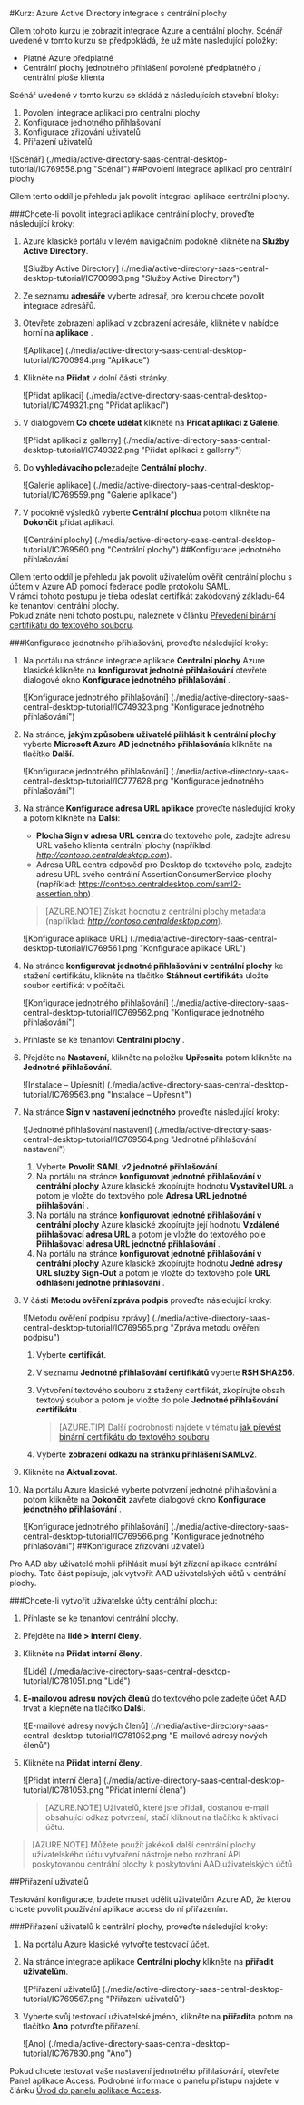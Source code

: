 <properties 
    pageTitle="Kurz: Azure Active Directory integrace centrální plochou | Microsoft Azure" 
    description="Naučte se používat centrální plochy s Azure Active Directory povolit jednotné přihlašování, automatické vytváření a další!" 
    services="active-directory" 
    authors="jeevansd"  
    documentationCenter="na" 
    manager="femila"/>
<tags 
    ms.service="active-directory" 
    ms.devlang="na" 
    ms.topic="article" 
    ms.tgt_pltfrm="na" 
    ms.workload="identity" 
    ms.date="09/29/2016" 
    ms.author="jeedes" />

#<a name="tutorial-azure-active-directory-integration-with-central-desktop"></a>Kurz: Azure Active Directory integrace s centrální plochy

Cílem tohoto kurzu je zobrazit integrace Azure a centrální plochy. Scénář uvedené v tomto kurzu se předpokládá, že už máte následující položky:

-   Platné Azure předplatné
-   Centrální plochy jednotného přihlášení povolené předplatného / centrální ploše klienta

Scénář uvedené v tomto kurzu se skládá z následujících stavební bloky:

1.  Povolení integrace aplikací pro centrální plochy
2.  Konfigurace jednotného přihlašování
3.  Konfigurace zřizování uživatelů
4.  Přiřazení uživatelů

![Scénář] (./media/active-directory-saas-central-desktop-tutorial/IC769558.png "Scénář")
##<a name="enabling-the-application-integration-for-central-desktop"></a>Povolení integrace aplikací pro centrální plochy

Cílem tento oddíl je přehledu jak povolit integraci aplikace centrální plochy.

###<a name="to-enable-the-application-integration-for-central-desktop-perform-the-following-steps"></a>Chcete-li povolit integraci aplikace centrální plochy, proveďte následující kroky:

1.  Azure klasické portálu v levém navigačním podokně klikněte na **Služby Active Directory**.

    ![Služby Active Directory] (./media/active-directory-saas-central-desktop-tutorial/IC700993.png "Služby Active Directory")

2.  Ze seznamu **adresáře** vyberte adresář, pro kterou chcete povolit integrace adresářů.

3.  Otevřete zobrazení aplikací v zobrazení adresáře, klikněte v nabídce horní na **aplikace** .

    ![Aplikace] (./media/active-directory-saas-central-desktop-tutorial/IC700994.png "Aplikace")

4.  Klikněte na **Přidat** v dolní části stránky.

    ![Přidat aplikaci] (./media/active-directory-saas-central-desktop-tutorial/IC749321.png "Přidat aplikaci")

5.  V dialogovém **Co chcete udělat** klikněte na **Přidat aplikaci z Galerie**.

    ![Přidat aplikaci z gallerry] (./media/active-directory-saas-central-desktop-tutorial/IC749322.png "Přidat aplikaci z gallerry")

6.  Do **vyhledávacího pole**zadejte **Centrální plochy**.

    ![Galerie aplikace] (./media/active-directory-saas-central-desktop-tutorial/IC769559.png "Galerie aplikace")

7.  V podokně výsledků vyberte **Centrální plochu**a potom klikněte na **Dokončit** přidat aplikaci.

    ![Centrální plochy] (./media/active-directory-saas-central-desktop-tutorial/IC769560.png "Centrální plochy")
##<a name="configuring-single-sign-on"></a>Konfigurace jednotného přihlašování

Cílem tento oddíl je přehledu jak povolit uživatelům ověřit centrální plochu s účtem v Azure AD pomocí federace podle protokolu SAML.  
V rámci tohoto postupu je třeba odeslat certifikát zakódovaný základu-64 ke tenantovi centrální plochy.  
Pokud znáte není tohoto postupu, naleznete v článku [Převedení binární certifikátu do textového souboru](http://youtu.be/PlgrzUZ-Y1o).



###<a name="to-configure-single-sign-on-perform-the-following-steps"></a>Konfigurace jednotného přihlašování, proveďte následující kroky:

1.  Na portálu na stránce integrace aplikace **Centrální plochy** Azure klasické klikněte na **konfigurovat jednotné přihlašování** otevřete dialogové okno **Konfigurace jednotného přihlašování** .

    ![Konfigurace jednotného přihlašování] (./media/active-directory-saas-central-desktop-tutorial/IC749323.png "Konfigurace jednotného přihlašování")

2.  Na stránce, **jakým způsobem uživatelé přihlásit k centrální plochy** vyberte **Microsoft Azure AD jednotného přihlašování**a klikněte na tlačítko **Další**.

    ![Konfigurace jednotného přihlašování] (./media/active-directory-saas-central-desktop-tutorial/IC777628.png "Konfigurace jednotného přihlašování")

3.  Na stránce **Konfigurace adresa URL aplikace** proveďte následující kroky a potom klikněte na **Další**: 

    -   **Plocha Sign v adresa URL centra** do textového pole, zadejte adresu URL vašeho klienta centrální plochy (například: *http://contoso.centraldesktop.com*).
    -   Adresa URL centra odpověď pro Desktop do textového pole, zadejte adresu URL svého centrální AssertionConsumerService plochy (například: https://contoso.centraldesktop.com/saml2-assertion.php).

    >[AZURE.NOTE] Získat hodnotu z centrální plochy metadata (například: *http://contoso.centraldesktop.com*).

    ![Konfigurace aplikace URL] (./media/active-directory-saas-central-desktop-tutorial/IC769561.png "Konfigurace aplikace URL")

4.  Na stránce **konfigurovat jednotné přihlašování v centrální plochy** ke stažení certifikátu, klikněte na tlačítko **Stáhnout certifikát**a uložte soubor certifikát v počítači.

    ![Konfigurace jednotného přihlašování] (./media/active-directory-saas-central-desktop-tutorial/IC769562.png "Konfigurace jednotného přihlašování")

5.  Přihlaste se ke tenantovi **Centrální plochy** .

6.  Přejděte na **Nastavení**, klikněte na položku **Upřesnit**a potom klikněte na **Jednotné přihlašování**.

    ![Instalace – Upřesnit] (./media/active-directory-saas-central-desktop-tutorial/IC769563.png "Instalace – Upřesnit")

7.  Na stránce **Sign v nastavení jednotného** proveďte následující kroky:

    ![Jednotné přihlašování nastavení] (./media/active-directory-saas-central-desktop-tutorial/IC769564.png "Jednotné přihlašování nastavení")

    1.  Vyberte **Povolit SAML v2 jednotné přihlašování**.
    2.  Na portálu na stránce **konfigurovat jednotné přihlašování v centrální plochy** Azure klasické zkopírujte hodnotu **Vystavitel URL** a potom je vložte do textového pole **Adresa URL jednotné přihlašování** .
    3.  Na portálu na stránce **konfigurovat jednotné přihlašování v centrální plochy** Azure klasické zkopírujte její hodnotu **Vzdálené přihlašovací adresa URL** a potom je vložte do textového pole **Přihlašovací adresa URL jednotné přihlašování** .
    4.  Na portálu na stránce **konfigurovat jednotné přihlašování v centrální plochy** Azure klasické zkopírujte hodnotu **Jedné adresy URL služby Sign-Out** a potom je vložte do textového pole **URL odhlášení jednotné přihlašování** .

8.  V části **Metodu ověření zpráva podpis** proveďte následující kroky:

    ![Metodu ověření podpisu zprávy] (./media/active-directory-saas-central-desktop-tutorial/IC769565.png "Zpráva metodu ověření podpisu")

    1.  Vyberte **certifikát**.
    2.  V seznamu **Jednotné přihlašování certifikátů** vyberte **RSH SHA256**.
    3.  Vytvoření textového souboru z stažený certifikát, zkopírujte obsah textový soubor a potom je vložte do pole **Jednotné přihlašování certifikátu** .  

        >[AZURE.TIP] Další podrobnosti najdete v tématu [jak převést binární certifikátu do textového souboru](http://youtu.be/PlgrzUZ-Y1o)

    4.  Vyberte **zobrazení odkazu na stránku přihlášení SAMLv2**.

9.  Klikněte na **Aktualizovat**.

10. Na portálu Azure klasické vyberte potvrzení jednotné přihlašování a potom klikněte na **Dokončit** zavřete dialogové okno **Konfigurace jednotného přihlašování** .

    ![Konfigurace jednotného přihlašování] (./media/active-directory-saas-central-desktop-tutorial/IC769566.png "Konfigurace jednotného přihlašování")
##<a name="configuring-user-provisioning"></a>Konfigurace zřizování uživatelů

Pro AAD aby uživatelé mohli přihlásit musí být zřízení aplikace centrální plochy. Tato část popisuje, jak vytvořit AAD uživatelských účtů v centrální plochy.

###<a name="to-provision-user-accounts-to-central-desktop"></a>Chcete-li vytvořit uživatelské účty centrální plochu:

1.  Přihlaste se ke tenantovi centrální plochy.

2.  Přejděte na **lidé \> interní členy**.

3.  Klikněte na **Přidat interní členy**.

    ![Lidé] (./media/active-directory-saas-central-desktop-tutorial/IC781051.png "Lidé")

4.  **E-mailovou adresu nových členů** do textového pole zadejte účet AAD trvat a klepněte na tlačítko **Další**.

    ![E-mailové adresy nových členů] (./media/active-directory-saas-central-desktop-tutorial/IC781052.png "E-mailové adresy nových členů")

5.  Klikněte na **Přidat interní členy**.

    ![Přidat interní člena] (./media/active-directory-saas-central-desktop-tutorial/IC781053.png "Přidat interní člena")

    >[AZURE.NOTE] Uživatelů, které jste přidali, dostanou e-mail obsahující odkaz potvrzení, stačí kliknout na tlačítko k aktivaci účtu.

>[AZURE.NOTE] Můžete použít jakékoli další centrální plochy uživatelského účtu vytváření nástroje nebo rozhraní API poskytovanou centrální plochy k poskytování AAD uživatelských účtů

##<a name="assigning-users"></a>Přiřazení uživatelů

Testování konfigurace, budete muset udělit uživatelům Azure AD, že kterou chcete povolit používání aplikace access do ní přiřazením.

###<a name="to-assign-users-to-central-desktop-perform-the-following-steps"></a>Přiřazení uživatelů k centrální plochy, proveďte následující kroky:

1.  Na portálu Azure klasické vytvořte testovací účet.

2.  Na stránce integrace aplikace **Centrální plochy** klikněte na **přiřadit uživatelům**.

    ![Přiřazení uživatelů] (./media/active-directory-saas-central-desktop-tutorial/IC769567.png "Přiřazení uživatelů")

3.  Vyberte svůj testovací uživatelské jméno, klikněte na **přiřadit**a potom na tlačítko **Ano** potvrďte přiřazení.

    ![Ano] (./media/active-directory-saas-central-desktop-tutorial/IC767830.png "Ano")

Pokud chcete testovat vaše nastavení jednotného přihlašování, otevřete Panel aplikace Access. Podrobné informace o panelu přístupu najdete v článku [Úvod do panelu aplikace Access](active-directory-saas-access-panel-introduction.md).
